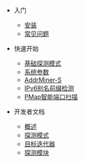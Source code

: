 * 入门

  * [安装](install_and_setup/install.md)
  * [常见问题](install_and_setup/problem.md)
* 快速开始
  * [基础探测模式](usage/base_usage.md)
  * [系统参数](usage/options.md)
  * [AddrMiner-S](usage/addrminer_s.md)
  * [IPv6别名前缀检测](usage/alia_checker.md)
  * [PMap智能端口扫描](usage/pmap.md)
* 开发者文档
  * [概述](developer/base.md)
  * [探测模式](developer/mode.md)
  * [目标迭代器](developer/target_iter.md)
  * [探测模块](developer/probe_mod.md)

